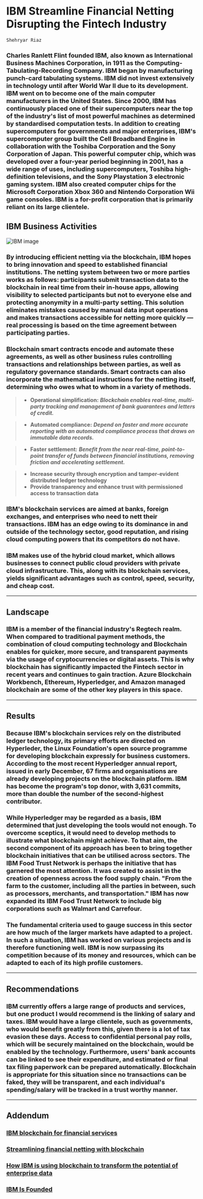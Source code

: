 # IBM Streamline Financial Netting Disrupting the Fintech Industry 
``Shehryar Riaz ``

### Charles Ranlett Flint founded IBM, also known as International Business Machines Corporation, in 1911 as the Computing-Tabulating-Recording Company. IBM began by manufacturing punch-card tabulating systems. IBM did not invest extensively in technology until after World War II due to its development. IBM went on to become one of the main computer manufacturers in the United States. Since 2000, IBM has continuously placed one of their supercomputers near the top of the industry's list of most powerful machines as determined by standardised computation tests. In addition to creating supercomputers for governments and major enterprises, IBM's supercomputer group built the Cell Broadband Engine in collaboration with the Toshiba Corporation and the Sony Corporation of Japan. This powerful computer chip, which was developed over a four-year period beginning in 2001, has a wide range of uses, including supercomputers, Toshiba high-definition televisions, and the Sony Playstation 3 electronic gaming system. IBM also created computer chips for the Microsoft Corporation Xbox 360 and Nintendo Corporation Wii game consoles. IBM is a for-profit corporation that is primarily reliant on its large clientele.





## IBM Business Activities

![IBM image](https://d2tyltutevw8th.cloudfront.net/media/image/ibmcloud-640-1602174258.jpg)

###  By introducing efficient netting via the blockchain, IBM hopes to bring innovation and speed to established financial institutions. The netting system between two or more parties works as follows: participants submit transaction data to the blockchain in real time from their in-house apps, allowing visibility to selected participants but not to everyone else and protecting anonymity in a multi-party setting. This solution eliminates mistakes caused by manual data input operations and makes transactions accessible for netting more quickly — real processing is based on the time agreement between participating parties.

### Blockchain smart contracts encode and automate these agreements, as well as other business rules controlling transactions and relationships between parties, as well as regulatory governance standards. Smart contracts can also incorporate the mathematical instructions for the netting itself, determining who owes what to whom in a variety of methods.

> - **Operational simplification:** ***Blockchain enables real-time, multi-party tracking and management of bank guarantees and letters of credit.***

> - **Automated compliance:** ***Depend on faster and more accurate reporting with an automated compliance process that draws on immutable data records.***

> - **Faster settlement:** ***Benefit from the near real-time, point-to-point transfer of funds between financial institutions, removing friction and accelerating settlement.***

> - **Increase security through encryption and tamper-evident distributed ledger technology**
> - **Provide transparency and enhance trust with permissioned access to transaction data**




### IBM's blockchain services are aimed at banks, foreign exchanges, and enterprises who need to nett their transactions. IBM has an edge owing to its dominance in and outside of the technology sector, good reputation, and rising cloud computing powers that its competitors do not have.

### IBM makes use of the hybrid cloud market, which allows businesses to connect public cloud providers with private cloud infrastructure. This, along with its blockchain services, yields significant advantages such as control, speed, security, and cheap cost.


---


##  Landscape

### IBM is a member of the financial industry's Regtech realm. When compared to traditional payment methods, the combination of cloud computing technology and Blockchain enables for quicker, more secure, and transparent payments via the usage of cryptocurrencies or digital assets. This is why blockchain has significantly impacted the Fintech sector in recent years and continues to gain traction. Azure Blockchain Workbench, Ethereum, Hyperledger, and Amazon managed blockchain are some of the other key players in this space.


---


##  Results 

### Because IBM's blockchain services rely on the distributed ledger technology, its primary efforts are directed on Hyperleder, the Linux Foundation's open source programme for developing blockchain expressly for business customers. According to the most recent Hyperledger annual report, issued in early December, 67 firms and organisations are already developing projects on the blockchain platform. IBM has become the program's top donor, with 3,631 commits, more than double the number of the second-highest contributor.


### While Hyperledger may be regarded as a basis, IBM determined that just developing the tools would not enough. To overcome sceptics, it would need to develop methods to illustrate what blockchain might achieve. To that aim, the second component of its approach has been to bring together blockchain initiatives that can be utilised across sectors. The IBM Food Trust Network is perhaps the initiative that has garnered the most attention. It was created to assist in the creation of openness across the food supply chain. "From the farm to the customer, including all the parties in between, such as processors, merchants, and transportation." IBM has now expanded its IBM Food Trust Network to include big corporations such as Walmart and Carrefour.

### The fundamental criteria used to gauge success in this sector are how much of the larger markets have adapted to a project. In such a situation, IBM has worked on various projects and is therefore functioning well. IBM is now surpassing its competition because of its money and resources, which can be adapted to each of its high profile customers.

----


## Recommendations
### IBM currently offers a large range of products and services, but one product I would recommend is the linking of salary and taxes. IBM would have a large clientele, such as governments, who would benefit greatly from this, given there is a lot of tax evasion these days. Access to confidential personal pay rolls, which will be securely maintained on the blockchain, would be enabled by the technology. Furthermore, users' bank accounts can be linked to see their expenditure, and estimated or final tax filing paperwork can be prepared automatically. Blockchain is appropriate for this situation since no transactions can be faked, they will be transparent, and each individual's spending/salary will be tracked in a trust worthy manner.


--- 


## Addendum
### [IBM blockchain for financial services](https://www.ibm.com/blockchain/industries/financial-services#)

### [Streamlining financial netting with blockchain](https://www.ibm.com/blogs/blockchain/2020/12/streamlining-financial-netting-with-blockchain/)

### [How IBM is using blockchain to transform the potential of enterprise data](https://venturebeat.com/2021/01/08/how-ibm-is-using-blockchain-to-transform-the-potential-of-enterprise-data/)

### [IBM Is Founded](https://www.ibm.com/ibm/history/ibm100/us/en/icons/founded/)
